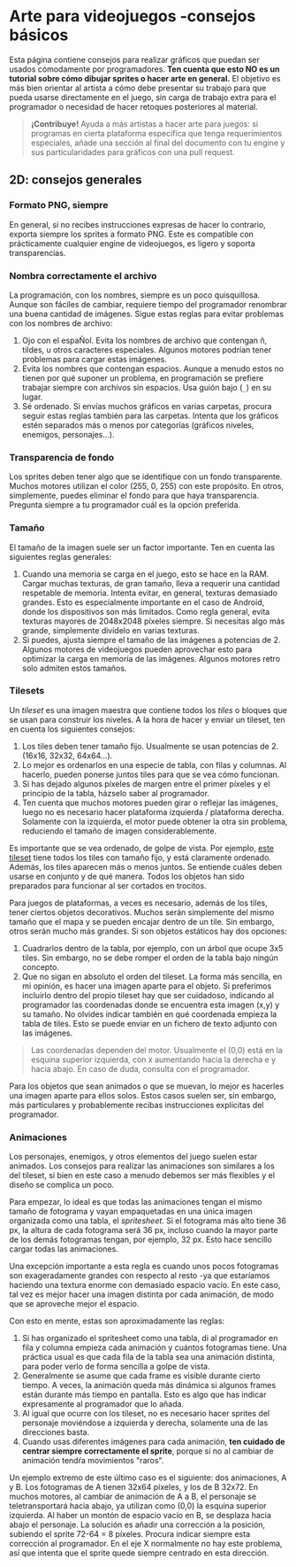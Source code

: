 ﻿# Arte para videojuegos -consejos básicos    

Esta página contiene consejos para realizar gráficos que puedan ser usados cómodamente por programadores. **Ten cuenta que esto NO es un tutorial sobre cómo dibujar sprites o hacer arte en general.** El objetivo es más bien orientar al artista a cómo debe presentar su trabajo para que pueda usarse directamente en el juego, sin carga de trabajo extra para el programador o necesidad de hacer retoques posteriores al material.    

>  **¡Contribuye!** Ayuda a más artistas a hacer arte para juegos: si programas en cierta plataforma específica que tenga requerimientos especiales, añade una sección al final del documento con tu engine y sus particularidades para gráficos con una pull request.    

## 2D: consejos generales    

### Formato PNG, siempre    

En general, si no recibes instrucciones expresas de hacer lo contrario, exporta siempre los sprites a formato PNG. Este es compatible con prácticamente cualquier engine de videojuegos, es ligero y soporta transparencias.    

### Nombra correctamente el archivo    

La programación, con los nombres, siempre es un poco quisquillosa.  Aunque son fáciles de cambiar, requiere tiempo del programador renombrar una buena cantidad de imágenes. Sigue estas reglas para evitar problemas con los nombres de archivo:    

1. Ojo con el espaÑol. Evita los nombres de archivo que contengan ñ, tildes, u otros caracteres especiales. Algunos motores podrían tener problemas para cargar estas imágenes.  
2. Evita los nombres que contengan espacios. Aunque a menudo estos no tienen por qué suponer un problema, en programación se prefiere trabajar siempre con archivos sin espacios. Usa guión bajo (`_`) en su lugar. 
3.  Sé ordenado. Si envías muchos gráficos en varias carpetas, procura seguir estas reglas también para las carpetas. Intenta que los gráficos estén separados más o menos por categorías (gráficos niveles, enemigos, personajes...).    

### Transparencia de fondo    

Los sprites deben tener algo que se identifique con un fondo transparente. Muchos motores utilizan el color (255, 0, 255) con este propósito. En otros, simplemente, puedes eliminar el fondo para que haya  transparencia. Pregunta siempre a tu programador cuál es la opción preferida.

### Tamaño   

El tamaño de la imagen suele ser un factor importante. Ten en cuenta las siguientes reglas generales:

1. Cuando una memoria se carga en el juego, esto se hace en la RAM. Cargar muchas texturas, de gran tamaño, lleva a requerir una cantidad respetable de memoria. Intenta evitar, en general, texturas demasiado grandes. Esto es especialmente importante en el caso de Android, donde los dispositivos son más limitados. Como regla general, evita texturas mayores de 2048x2048 píxeles siempre. Si necesitas algo más grande, simplemente divídelo en varias texturas.
2. Si puedes, ajusta siempre el tamaño de las imágenes a potencias de 2. Algunos motores de videojuegos pueden aprovechar esto para optimizar la carga en memoria de las imágenes. Algunos motores retro solo admiten estos tamaños.

### Tilesets    

Un *tileset* es una imagen maestra que contiene todos los *tiles* o bloques que se usan para construir los niveles. A la hora de hacer y enviar un tileset, ten en cuenta los siguientes consejos:    

1. Los tiles deben tener tamaño fijo. Usualmente se usan potencias de 2. (16x16, 32x32, 64x64...).  
2. Lo mejor es ordenarlos en una especie de tabla, con filas y columnas. Al hacerlo, pueden ponerse juntos tiles para que se vea cómo funcionan.
3. Si has dejado algunos píxeles de margen entre el primer píxeles y el principio de la tabla, házselo saber al programador.
4. Ten cuenta que muchos motores pueden girar o reflejar las imágenes, luego no es necesario hacer plataforma izquierda / plataforma derecha. Solamente con la izquierda, el motor puede obtener la otra sin problema, reduciendo el tamaño de imagen considerablemente.

Es importante que se vea ordenado, de golpe de vista.  Por ejemplo, [este tileset](https://telles0808.deviantart.com/art/RPG-Maker-VX-RTP-Tileset-159218223) tiene todos los tiles con tamaño fijo, y está claramente ordenado. Además, los tiles aparecen más o menos juntos. Se entiende cuáles deben usarse en conjunto y de qué manera. Todos los objetos han sido preparados para funcionar al ser cortados en trocitos.  
  
Para juegos de plataformas, a veces es necesario, además de los tiles, tener ciertos objetos decorativos. Muchos serán simplemente del mismo tamaño que el mapa y se pueden encajar dentro de un tile. Sin embargo, otros serán mucho más grandes. Si son objetos estáticos hay dos opciones:  
  
1. Cuadrarlos dentro de la tabla, por ejemplo, con un árbol que ocupe 3x5 tiles. Sin embargo, no se debe romper el orden de la tabla bajo ningún concepto.  
2. Que no sigan en absoluto el orden del tileset. La forma más sencilla, en mi opinión, es hacer una imagen aparte para el objeto. Si preferimos incluirlo dentro del propio tileset hay que ser cuidadoso, indicando al programador las coordenadas donde se encuentra esta imagen (x,y) y su tamaño. No olvides indicar también en qué coordenada empieza la tabla de tiles. Esto se puede enviar en un fichero de texto adjunto con las imágenes.  
  
> Las coordenadas dependen del motor. Usualmente el (0,0) está en la esquina superior izquierda, con x aumentando hacia la derecha e y hacia abajo. En caso de duda, consulta con el programador.  
  
Para los objetos que sean animados o que se muevan, lo mejor es hacerles una imagen aparte para ellos solos. Estos casos suelen ser, sin embargo, más particulares y probablemente recibas instrucciones explícitas del programador.

### Animaciones

Los personajes, enemigos, y otros elementos del juego suelen estar animados. Los consejos para realizar las animaciones son similares a los del tileset, si bien en este caso a menudo debemos ser más flexibles y el diseño se complica un poco.

Para empezar, lo ideal es que todas las animaciones tengan el mismo tamaño de fotograma y vayan empaquetadas en una única imagen organizada como una tabla, el *spritesheet*. Si el fotograma más alto tiene 36 px, la altura de cada fotograma será 36 px, incluso cuando la mayor parte de los demás fotogramas tengan, por ejemplo, 32 px. Esto hace sencillo cargar todas las animaciones. 

Una excepción importante a esta regla es cuando unos pocos fotogramas son exageradamente grandes con respecto al resto -ya que estaríamos haciendo una textura enorme con demasiado espacio vacío. En este caso, tal vez es mejor hacer una imagen distinta por cada animación, de modo que se aproveche mejor el espacio. 

Con esto en mente, estas son aproximadamente las reglas:

1. Si has organizado el spritesheet como una tabla, di al programador en fila y columna empieza cada animación y cuántos fotogramas tiene.  Una práctica usual es que cada fila de la tabla sea una animación distinta, para poder verlo de forma sencilla a golpe de vista.
2. Generalmente se asume que cada frame es visible durante cierto tiempo. A veces, la animación queda más dinámica si algunos frames están durante más tiempo en pantalla. Esto es algo que has indicar expresamente al programador que lo añada.
3. Al igual que ocurre con los tileset, no es necesario hacer sprites del personaje moviéndose a izquierda y derecha, solamente una de las direcciones basta. 
4. Cuando usas diferentes imágenes para cada animación, **ten cuidado de centrar siempre correctamente el sprite**, porque si no al cambiar de animación tendŕa movimientos "raros".  

Un ejemplo extremo de este último caso es el siguiente: dos animaciones,  A y B. Los fotogramas de A tienen 32x64 píxeles, y los de B 32x72.  En muchos motores,  al cambiar de animación de A a B, el personaje se teletransportará hacia abajo, ya utilizan como (0,0) la esquina superior izquierda. Al haber un montón de espacio vacío en B, se desplaza hacia abajo el personaje. La solución es añadir una corrección a la posición, subiendo el sprite 72-64 = 8 píxeles. Procura indicar siempre esta corrección al programador. 
En el eje X normalmente no hay este problema, así que intenta que el sprite quede siempre centrado en esta dirección.
